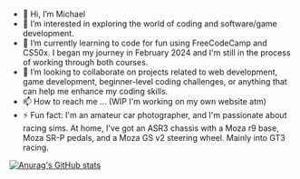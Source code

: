 - 👋 Hi, I’m Michael
- 👀 I’m interested in exploring the world of coding and software/game development.
- 🌱 I’m currently learning to code for fun using FreeCodeCamp and CS50x. I began my journey in February 2024 and I'm still in the process of working through both courses.
- 💞️ I’m looking to collaborate on projects related to web development, game development, beginner-level coding challenges, or anything that can help me enhance my coding skills.
- 📫 How to reach me ... (WIP I'm working on my own website atm)
- ⚡ Fun fact: I'm an amateur car photographer, and I'm passionate about racing sims. At home, I've got an ASR3 chassis with a Moza r9 base, Moza SR-P pedals, and a Moza GS v2 steering wheel. Mainly into GT3 racing.


[![Anurag's GitHub stats](https://github-readme-stats.vercel.app/api?username=Mickeldeath&show_icons=true&theme=dark)](https://github.com/anuraghazra/github-readme-stats)
<!---
Mickeldeath/Mickeldeath is a ✨ special ✨ repository because its `README.md` (this file) appears on your GitHub profile.
You can click the Preview link to take a look at your changes.
--->
